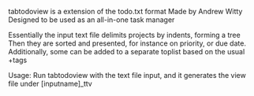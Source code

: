 tabtodoview is a extension of the todo.txt format
Made by Andrew Witty
Designed to be used as an all-in-one task manager

Essentially the input text file delimits projects by indents, forming a tree
Then they are sorted and presented, for instance on priority, or due date.
Additionally, some can be added to a separate toplist based on the usual +tags

Usage: Run tabtodoview with the text file input, and it generates the view file under [inputname]_ttv
